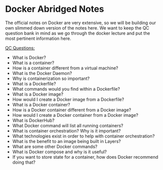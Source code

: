 # Docker Abridged Notes
The official notes on Docker are very extensive, so we will be building our own slimmed down version of the notes here. We want to keep the QC question bank in mind as we go through the docker lecture and put the most pertinent information here.

[QC Questions:](./../../qc-study/qc-docker.md)
 - What is Docker?
 - What is a container?
 - How is a container different from a virtual machine?
 - What is the Docker Daemon?
 - Why is containerization so important?
 - What is a Dockerfile?
 - What commands would you find within a Dockerfile?
 - What is a Docker image?
 - How would I create a Docker image from a Dockerfile?
 - What is a Docker container?
 - How is a Docker container different from a Docker image?
 - How would I create a Docker container from a Docker image?
 - What is DockerHub?
 - What Docker command will list all running containers?
 - What is container orchestration? Why is it important?
 - What technologies exist in order to help with container orchestration?
 - What is the benefit to an image being built in Layers?
 - What are some other Docker commands?
 - What is Docker compose and why is it useful?
 - If you want to store state for a container, how does Docker recommend doing that?
